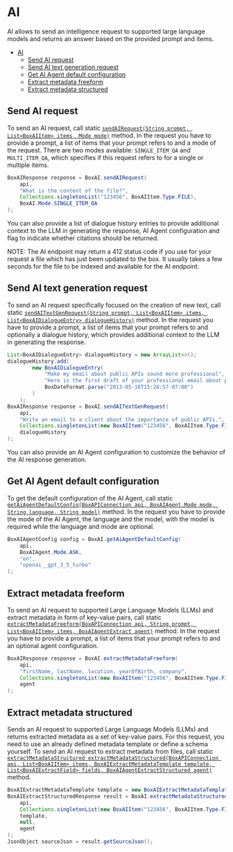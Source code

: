AI
==

AI allows to send an intelligence request to supported large language models and returns
an answer based on the provided prompt and items.

<!-- START doctoc generated TOC please keep comment here to allow auto update -->
<!-- DON'T EDIT THIS SECTION, INSTEAD RE-RUN doctoc TO UPDATE -->

- [AI](#ai)
  - [Send AI request](#send-ai-request)
  - [Send AI text generation request](#send-ai-text-generation-request)
  - [Get AI Agent default configuration](#get-ai-agent-default-configuration)
  - [Extract metadata freeform](#extract-metadata-freeform)
  - [Extract metadata structured](#extract-metadata-structured)

<!-- END doctoc generated TOC please keep comment here to allow auto update -->

Send AI request
--------------------------

To send an AI request, call static
[`sendAIRequest(String prompt, List<BoxAIItem> items, Mode mode)`][send-ai-request] method.
In the request you have to provide a prompt, a list of items that your prompt refers to and a mode of the request.
There are two modes available: `SINGLE_ITEM_QA` and `MULTI_ITEM_QA`, which specifies if this request refers to
for a single or multiple items.

<!-- sample post_ai_ask -->
```java
BoxAIResponse response = BoxAI.sendAIRequest(
    api,
    "What is the content of the file?",
    Collections.singletonList("123456", BoxAIItem.Type.FILE),
    BoxAI.Mode.SINGLE_ITEM_QA
);
```

You can also provide a list of dialogue history entries to provide additional context to the LLM in generating the response, AI Agent configuration and flag to indicate whether citations should be returned.

NOTE: The AI endpoint may return a 412 status code if you use for your request a file which has just been updated to the box.
It usually takes a few seconds for the file to be indexed and available for the AI endpoint.

[send-ai-request]: https://opensource.box.com/box-java-sdk/javadoc/com/box/sdk/BoxAI.html#sendAIRequest-com.box.sdk.BoxAPIConnection-java.lang.String-java.util.List-com.box.sdk.BoxAI.Mode-

Send AI text generation request
--------------

To send an AI request specifically focused on the creation of new text, call static
[`sendAITextGenRequest(String prompt, List<BoxAIItem> items, List<BoxAIDialogueEntry> dialogueHistory)`][send-ai-text-gen-request] method.
In the request you have to provide a prompt, a list of items that your prompt refers to and optionally a dialogue history,
which provides additional context to the LLM in generating the response.

<!-- sample post_ai_text_gen -->
```java
List<BoxAIDialogueEntry> dialogueHistory = new ArrayList<>();
dialogueHistory.add(
        new BoxAIDialogueEntry(
            "Make my email about public APIs sound more professional",
            "Here is the first draft of your professional email about public APIs.",
            BoxDateFormat.parse("2013-05-16T15:26:57-07:00")
        )
    );
BoxAIResponse response = BoxAI.sendAITextGenRequest(
    api,
    "Write an email to a client about the importance of public APIs.",
    Collections.singletonList(new BoxAIItem("123456", BoxAIItem.Type.FILE)),
    dialogueHistory
);
```

You can also provide an AI Agent configuration to customize the behavior of the AI response generation.

[send-ai-text-gen-request]: https://opensource.box.com/box-java-sdk/javadoc/com/box/sdk/BoxAI.html#sendAITextGenRequest-com.box.sdk.BoxAPIConnection-java.lang.String-java.util.List-java.util.List-

Get AI Agent default configuration
--------------------------

To get the default configuration of the AI Agent, call static
[`getAiAgentDefaultConfig(BoxAPIConnection api, BoxAIAgent.Mode mode, String language, String model)`][get-ai-agent-default-config] method.
In the request you have to provide the mode of the AI Agent, the language and the model, with the model is required while the language and mode are optional.

<!-- sample get_ai_agent_default -->
```java
BoxAIAgentConfig config = BoxAI.getAiAgentDefaultConfig(
    api,
    BoxAIAgent.Mode.ASK,
    "en",
    "openai__gpt_3_5_turbo"
);
```

[get-ai-agent-default-config]: http://opensource.box.com/box-java-sdk/javadoc/com/box/sdk/BoxAI.html#getAiAgentDefaultConfig-com.box.sdk.BoxAPIConnection-com.box.sdk.ai.BoxAIAgent.Mode-java.lang.String-java.lang.String-

Extract metadata freeform
--------------------------

To send an AI request to supported Large Language Models (LLMs) and extract metadata in form of key-value pairs, call static
[`extractMetadataFreeform(BoxAPIConnection api, String prompt, List<BoxAIItem> items, BoxAIAgentExtract agent)`][extract-metadata-freeform] method.
In the request you have to provide a prompt, a list of items that your prompt refers to and an optional agent configuration.

<!-- sample post_ai_extract -->
```java
BoxAIResponse response = BoxAI.extractMetadataFreeform(
    api,
    "firstName, lastName, location, yearOfBirth, company",
    Collections.singletonList(new BoxAIItem("123456", BoxAIItem.Type.FILE)),
    agent
);
```

[extract-metadata-freeform]: https://opensource.box.com/box-java-sdk/javadoc/com/box/sdk/BoxAI.html#extractMetadataFreeform-com.box.sdk.BoxAPIConnection-java.lang.String-java.util.List-com.box.sdk.ai.BoxAIAgentExtract-

Extract metadata structured
--------------------------

Sends an AI request to supported Large Language Models (LLMs) and returns extracted metadata as a set of key-value pairs. For this request, you need to use an already defined metadata template or define a schema yourself. 
To send an AI request to extract metadata from files, call static
[`extractMetadataStructured extractMetadataStructured(BoxAPIConnection api, List<BoxAIItem> items, BoxAIExtractMetadataTemplate template, List<BoxAIExtractField> fields, BoxAIAgentExtractStructured agent)`][extract-metadata-structured] method.

<!-- sample post_ai_extract_structured -->
```java
BoxAIExtractMetadataTemplate template = new BoxAIExtractMetadataTemplate("templateKey", "enterprise");
BoxAIExtractStructuredResponse result = BoxAI.extractMetadataStructured(
    api,
    Collections.singletonList(new BoxAIItem("123456", BoxAIItem.Type.FILE)),
    template,
    null,
    agent
);
JsonObject sourceJson = result.getSourceJson();
```

[extract-metadata-structured]: https://opensource.box.com/box-java-sdk/javadoc/com/box/sdk/BoxAI.html#extractMetadataStructured-com.box.sdk.BoxAPIConnection-java.util.List-com.box.sdk.ai.BoxAIExtractMetadataTemplate-java.util.List-com.box.sdk.ai.BoxAIAgentExtractStructured-

